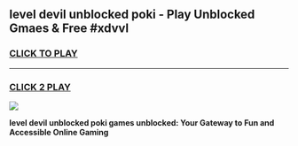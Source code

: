 
## level devil unblocked poki - Play Unblocked Gmaes & Free #xdvvl
<h3>
<a href="https://news.freeplayer.one?title=level_devil_unblocked_poki&ref=24F">CLICK TO PLAY</a></h3>
<hr>

<h3>
<a href="https://news.freeplayer.one?title=level_devil_unblocked_poki&ref=24F">CLICK 2 PLAY</a>
  
</h3>

<a href="https://news.freeplayer.one?title=level_devil_unblocked_poki&ref=24F/"><img src="https://clearcache.store/games.png"></a>


**level devil unblocked poki games unblocked: Your Gateway to Fun and Accessible Online Gaming**
